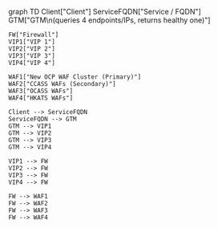 graph TD
    Client["Client"]
    ServiceFQDN["Service / FQDN"]
    GTM["GTM\n(queries 4 endpoints/IPs, returns healthy one)"]

    FW["Firewall"]
    VIP1["VIP 1"]
    VIP2["VIP 2"]
    VIP3["VIP 3"]
    VIP4["VIP 4"]

    WAF1["New OCP WAF Cluster (Primary)"]
    WAF2["CCASS WAFs (Secondary)"]
    WAF3["OCASS WAFs"]
    WAF4["HKATS WAFs"]

    Client --> ServiceFQDN
    ServiceFQDN --> GTM
    GTM --> VIP1
    GTM --> VIP2
    GTM --> VIP3
    GTM --> VIP4

    VIP1 --> FW
    VIP2 --> FW
    VIP3 --> FW
    VIP4 --> FW

    FW --> WAF1
    FW --> WAF2
    FW --> WAF3
    FW --> WAF4
